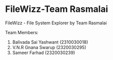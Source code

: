 # FileWizz-Team Rasmalai
FileWizz - File System Explorer by Team Rasmalai

Team Members:
1. Balivada Sai Yashwant (2310030018)
2. V.N.R Gnana Swarup (2320030295)
3. Sameer Farhad (2320030239)
